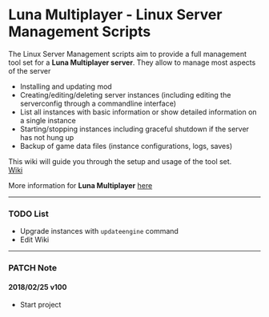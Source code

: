 # Luna Multiplayer - Linux Server Management Scripts
The Linux Server Management scripts aim to provide a full management tool set for a **Luna Multiplayer server**. They allow to manage most aspects of the server

  * Installing and updating mod
  * Creating/editing/deleting server instances (including editing the serverconfig through a commandline interface)
  * List all instances with basic information or show detailed information on a single instance
  * Starting/stopping instances including graceful shutdown if the server has not hung up
  * Backup of game data files (instance configurations, logs, saves)

This wiki will guide you through the setup and usage of the tool set.  
[Wiki](https://github.com/artnod78/KSP-DMP-Manager/wiki)

More information for **Luna Multiplayer** [here](http://lunamultiplayer.com/)

-------------

### TODO List
* Upgrade instances with ``updateengine`` command
* Edit Wiki
-------------

### PATCH Note
#### 2018/02/25 v100
* Start project
